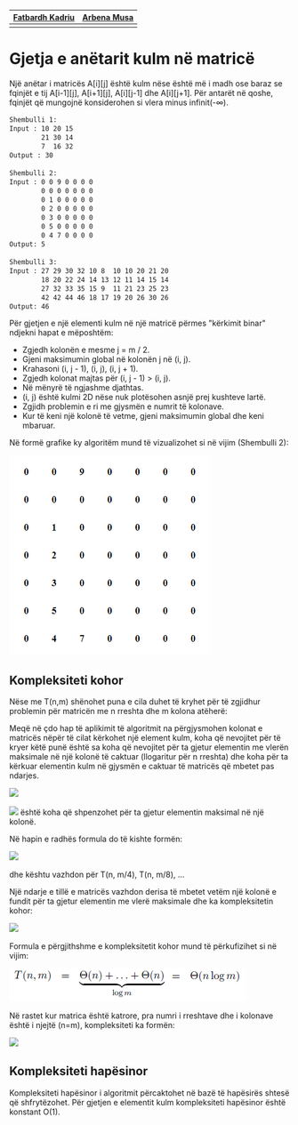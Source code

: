 | [Fatbardh Kadriu](https://github.com/FatbardhKadriu) | [Arbena Musa](https://github.com/ArbenaMusa) |
| ---------------------------------------------------- | -------------------------------------------- |
|                                                      |                                              |

# Gjetja e anëtarit kulm në matricë

Një anëtar i matricës A[i][j] është kulm nëse është më i madh ose baraz se fqinjët e tij A[i-1][j], A[i+1][j], A[i][j-1] dhe A[i][j+1]. Për antarët në qoshe, fqinjët që mungojnë konsiderohen si vlera minus infinit(-∞).

```
Shembulli 1:
Input : 10 20 15
        21 30 14
        7  16 32
Output : 30

Shembulli 2:
Input : 0 0 9 0 0 0 0
        0 0 0 0 0 0 0
        0 1 0 0 0 0 0
        0 2 0 0 0 0 0
        0 3 0 0 0 0 0
        0 5 0 0 0 0 0
        0 4 7 0 0 0 0
Output: 5

Shembulli 3:
Input : 27 29 30 32 10 8  10 10 20 21 20
        18 20 22 24 14 13 12 11 14 15 14
        27 32 33 35 15 9  11 21 23 25 23
        42 42 44 46 18 17 19 20 26 30 26
Output: 46
```

Për gjetjen e një elementi kulm në një matricë përmes "kërkimit binar" ndjekni hapat e mëposhtëm:

- Zgjedh kolonën e mesme j = m / 2.
- Gjeni maksimumin global në kolonën j në (i, j).
- Krahasoni (i, j - 1), (i, j), (i, j + 1).
- Zgjedh kolonat majtas për (i, j - 1) > (i, j).
- Në mënyrë të ngjashme djathtas.
- (i, j) është kulmi 2D nëse nuk plotësohen asnjë prej kushteve lartë.
- Zgjidh problemin e ri me gjysmën e numrit të kolonave.
- Kur të keni një kolonë të vetme, gjeni maksimumin global dhe keni mbaruar.

Në formë grafike ky algoritëm mund të vizualizohet si në vijim (Shembulli 2):

![Demo](resources/peak-finder.gif)

## Kompleksiteti kohor

Nëse me T(n,m) shënohet puna e cila duhet të kryhet për të zgjidhur problemin për matricën me n rreshta dhe m kolona atëherë:

Meqë në çdo hap të aplikimit të algoritmit na përgjysmohen kolonat e matricës nëpër të cilat kërkohet një element kulm, koha që nevojitet për të kryer këtë punë është sa koha që nevojitet për ta gjetur elementin me vlerën maksimale në një kolonë të caktuar (llogaritur për n rreshta) dhe koha për ta kërkuar elementin kulm në gjysmën e caktuar të matricës që mbetet pas ndarjes.

<img src="https://latex.codecogs.com/svg.latex?T(n,m)=T(n,\frac{m}{2})+\theta%20(n)"/></br>

<img src="https://latex.codecogs.com/svg.latex?\theta%20(n)"/> është koha që shpenzohet për ta gjetur elementin maksimal në një kolonë.

Në hapin e radhës formula do të kishte formën:

<img src="https://latex.codecogs.com/svg.latex?T(n,\frac{m}{2})=\theta%20(n)+T(n,\frac{m}{4})"/></br>

dhe kështu vazhdon për T(n, m/4), T(n, m/8), ...

Një ndarje e tillë e matricës vazhdon derisa të mbetet vetëm një kolonë e fundit për ta gjetur elementin me vlerë maksimale dhe ka kompleksitetin kohor:

<img src="https://latex.codecogs.com/svg.latex?T(n,1)=\theta%20(n)"/>

Formula e përgjithshme e kompleksitetit kohor mund të përkufizihet si në vijim:

![Demo](resources/formula.png)

Në rastet kur matrica është katrore, pra numri i rreshtave dhe i kolonave është i njejtë (n=m), kompleksiteti ka formën:

<img src="https://latex.codecogs.com/svg.latex?T(n,m)=\theta%20(n%20\log%20n)"/></br>

## Kompleksiteti hapësinor

Kompleksiteti hapësinor i algoritmit përcaktohet në bazë të hapësirës shtesë që shfrytëzohet. Për gjetjen e elementit kulm kompleksiteti hapësinor është konstant O(1).
